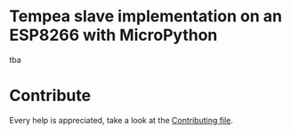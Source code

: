 # Tempea slave implementation on an ESP8266 with MicroPython

tba

# Contribute

Every help is appreciated, take a look at the [Contributing file](https://github.com/eiabea/tempea-esp/tree/master/CONTRIBUTION.md).